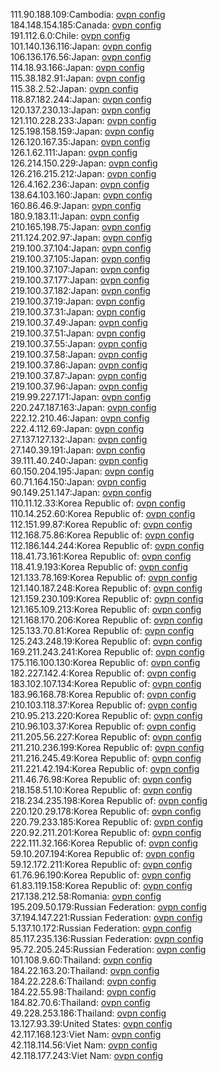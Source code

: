 111.90.188.109:Cambodia: [ovpn config](vpn/111_90_188_109.ovpn)  
184.148.154.185:Canada: [ovpn config](vpn/184_148_154_185.ovpn)  
191.112.6.0:Chile: [ovpn config](vpn/191_112_6_0.ovpn)  
101.140.136.116:Japan: [ovpn config](vpn/101_140_136_116.ovpn)  
106.136.176.56:Japan: [ovpn config](vpn/106_136_176_56.ovpn)  
114.18.93.166:Japan: [ovpn config](vpn/114_18_93_166.ovpn)  
115.38.182.91:Japan: [ovpn config](vpn/115_38_182_91.ovpn)  
115.38.2.52:Japan: [ovpn config](vpn/115_38_2_52.ovpn)  
118.87.182.244:Japan: [ovpn config](vpn/118_87_182_244.ovpn)  
120.137.230.13:Japan: [ovpn config](vpn/120_137_230_13.ovpn)  
121.110.228.233:Japan: [ovpn config](vpn/121_110_228_233.ovpn)  
125.198.158.159:Japan: [ovpn config](vpn/125_198_158_159.ovpn)  
126.120.167.35:Japan: [ovpn config](vpn/126_120_167_35.ovpn)  
126.1.62.111:Japan: [ovpn config](vpn/126_1_62_111.ovpn)  
126.214.150.229:Japan: [ovpn config](vpn/126_214_150_229.ovpn)  
126.216.215.212:Japan: [ovpn config](vpn/126_216_215_212.ovpn)  
126.4.162.236:Japan: [ovpn config](vpn/126_4_162_236.ovpn)  
138.64.103.160:Japan: [ovpn config](vpn/138_64_103_160.ovpn)  
160.86.46.9:Japan: [ovpn config](vpn/160_86_46_9.ovpn)  
180.9.183.11:Japan: [ovpn config](vpn/180_9_183_11.ovpn)  
210.165.198.75:Japan: [ovpn config](vpn/210_165_198_75.ovpn)  
211.124.202.97:Japan: [ovpn config](vpn/211_124_202_97.ovpn)  
219.100.37.104:Japan: [ovpn config](vpn/219_100_37_104.ovpn)  
219.100.37.105:Japan: [ovpn config](vpn/219_100_37_105.ovpn)  
219.100.37.107:Japan: [ovpn config](vpn/219_100_37_107.ovpn)  
219.100.37.177:Japan: [ovpn config](vpn/219_100_37_177.ovpn)  
219.100.37.182:Japan: [ovpn config](vpn/219_100_37_182.ovpn)  
219.100.37.19:Japan: [ovpn config](vpn/219_100_37_19.ovpn)  
219.100.37.31:Japan: [ovpn config](vpn/219_100_37_31.ovpn)  
219.100.37.49:Japan: [ovpn config](vpn/219_100_37_49.ovpn)  
219.100.37.51:Japan: [ovpn config](vpn/219_100_37_51.ovpn)  
219.100.37.55:Japan: [ovpn config](vpn/219_100_37_55.ovpn)  
219.100.37.58:Japan: [ovpn config](vpn/219_100_37_58.ovpn)  
219.100.37.86:Japan: [ovpn config](vpn/219_100_37_86.ovpn)  
219.100.37.87:Japan: [ovpn config](vpn/219_100_37_87.ovpn)  
219.100.37.96:Japan: [ovpn config](vpn/219_100_37_96.ovpn)  
219.99.227.171:Japan: [ovpn config](vpn/219_99_227_171.ovpn)  
220.247.187.163:Japan: [ovpn config](vpn/220_247_187_163.ovpn)  
222.12.210.46:Japan: [ovpn config](vpn/222_12_210_46.ovpn)  
222.4.112.69:Japan: [ovpn config](vpn/222_4_112_69.ovpn)  
27.137.127.132:Japan: [ovpn config](vpn/27_137_127_132.ovpn)  
27.140.39.191:Japan: [ovpn config](vpn/27_140_39_191.ovpn)  
39.111.40.240:Japan: [ovpn config](vpn/39_111_40_240.ovpn)  
60.150.204.195:Japan: [ovpn config](vpn/60_150_204_195.ovpn)  
60.71.164.150:Japan: [ovpn config](vpn/60_71_164_150.ovpn)  
90.149.251.147:Japan: [ovpn config](vpn/90_149_251_147.ovpn)  
110.11.12.33:Korea Republic of: [ovpn config](vpn/110_11_12_33.ovpn)  
110.14.252.60:Korea Republic of: [ovpn config](vpn/110_14_252_60.ovpn)  
112.151.99.87:Korea Republic of: [ovpn config](vpn/112_151_99_87.ovpn)  
112.168.75.86:Korea Republic of: [ovpn config](vpn/112_168_75_86.ovpn)  
112.186.144.244:Korea Republic of: [ovpn config](vpn/112_186_144_244.ovpn)  
118.41.73.161:Korea Republic of: [ovpn config](vpn/118_41_73_161.ovpn)  
118.41.9.193:Korea Republic of: [ovpn config](vpn/118_41_9_193.ovpn)  
121.133.78.169:Korea Republic of: [ovpn config](vpn/121_133_78_169.ovpn)  
121.140.187.248:Korea Republic of: [ovpn config](vpn/121_140_187_248.ovpn)  
121.159.230.109:Korea Republic of: [ovpn config](vpn/121_159_230_109.ovpn)  
121.165.109.213:Korea Republic of: [ovpn config](vpn/121_165_109_213.ovpn)  
121.168.170.206:Korea Republic of: [ovpn config](vpn/121_168_170_206.ovpn)  
125.133.70.81:Korea Republic of: [ovpn config](vpn/125_133_70_81.ovpn)  
125.243.248.19:Korea Republic of: [ovpn config](vpn/125_243_248_19.ovpn)  
169.211.243.241:Korea Republic of: [ovpn config](vpn/169_211_243_241.ovpn)  
175.116.100.130:Korea Republic of: [ovpn config](vpn/175_116_100_130.ovpn)  
182.227.142.4:Korea Republic of: [ovpn config](vpn/182_227_142_4.ovpn)  
183.102.107.134:Korea Republic of: [ovpn config](vpn/183_102_107_134.ovpn)  
183.96.168.78:Korea Republic of: [ovpn config](vpn/183_96_168_78.ovpn)  
210.103.118.37:Korea Republic of: [ovpn config](vpn/210_103_118_37.ovpn)  
210.95.213.220:Korea Republic of: [ovpn config](vpn/210_95_213_220.ovpn)  
210.96.103.37:Korea Republic of: [ovpn config](vpn/210_96_103_37.ovpn)  
211.205.56.227:Korea Republic of: [ovpn config](vpn/211_205_56_227.ovpn)  
211.210.236.199:Korea Republic of: [ovpn config](vpn/211_210_236_199.ovpn)  
211.216.245.49:Korea Republic of: [ovpn config](vpn/211_216_245_49.ovpn)  
211.221.42.194:Korea Republic of: [ovpn config](vpn/211_221_42_194.ovpn)  
211.46.76.98:Korea Republic of: [ovpn config](vpn/211_46_76_98.ovpn)  
218.158.51.10:Korea Republic of: [ovpn config](vpn/218_158_51_10.ovpn)  
218.234.235.198:Korea Republic of: [ovpn config](vpn/218_234_235_198.ovpn)  
220.120.29.178:Korea Republic of: [ovpn config](vpn/220_120_29_178.ovpn)  
220.79.233.185:Korea Republic of: [ovpn config](vpn/220_79_233_185.ovpn)  
220.92.211.201:Korea Republic of: [ovpn config](vpn/220_92_211_201.ovpn)  
222.111.32.166:Korea Republic of: [ovpn config](vpn/222_111_32_166.ovpn)  
59.10.207.194:Korea Republic of: [ovpn config](vpn/59_10_207_194.ovpn)  
59.12.172.211:Korea Republic of: [ovpn config](vpn/59_12_172_211.ovpn)  
61.76.96.190:Korea Republic of: [ovpn config](vpn/61_76_96_190.ovpn)  
61.83.119.158:Korea Republic of: [ovpn config](vpn/61_83_119_158.ovpn)  
217.138.212.58:Romania: [ovpn config](vpn/217_138_212_58.ovpn)  
195.209.50.179:Russian Federation: [ovpn config](vpn/195_209_50_179.ovpn)  
37.194.147.221:Russian Federation: [ovpn config](vpn/37_194_147_221.ovpn)  
5.137.10.172:Russian Federation: [ovpn config](vpn/5_137_10_172.ovpn)  
85.117.235.136:Russian Federation: [ovpn config](vpn/85_117_235_136.ovpn)  
95.72.205.245:Russian Federation: [ovpn config](vpn/95_72_205_245.ovpn)  
101.108.9.60:Thailand: [ovpn config](vpn/101_108_9_60.ovpn)  
184.22.163.20:Thailand: [ovpn config](vpn/184_22_163_20.ovpn)  
184.22.228.6:Thailand: [ovpn config](vpn/184_22_228_6.ovpn)  
184.22.55.98:Thailand: [ovpn config](vpn/184_22_55_98.ovpn)  
184.82.70.6:Thailand: [ovpn config](vpn/184_82_70_6.ovpn)  
49.228.253.186:Thailand: [ovpn config](vpn/49_228_253_186.ovpn)  
13.127.93.39:United States: [ovpn config](vpn/13_127_93_39.ovpn)  
42.117.168.123:Viet Nam: [ovpn config](vpn/42_117_168_123.ovpn)  
42.118.114.56:Viet Nam: [ovpn config](vpn/42_118_114_56.ovpn)  
42.118.177.243:Viet Nam: [ovpn config](vpn/42_118_177_243.ovpn)  

